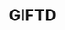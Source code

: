 ---
layout: startup_page
title: "GIFTD"
id: "giftd.app"
permalink: "/giftdgiftd.app04212025/"
website: "https://www.giftd.app/"
funding_round: "Angel Funding"
funding_amount: "535000"
investors: "Thies Network, quantumReality, ULTRA. VC"
about: "GIFTD is a clothing gifting app that transforms unsold brand stock into exclusive marketing giveaways. It allows brands and retailers to engage target audiences and reward existing customers through secondary marketing channels. Users can also give away secondhand items within the app's community."
markets: "Fashion, Sustainability, Marketing, Technology, Information and Internet"
hq: "Berlin, Berlin, Germany"
founded_year: "2021"
linkedin: "https://www.linkedin.com/company/giftd-app/"
twitter: "https://twitter.com/giftdapp"
instagram: ""
facebook: "https://www.facebook.com/giftdapp"
crunchbase: "https://www.crunchbase.com/organization/giftd-91e4"
pitchbook: "https://pitchbook.com/profiles/company/515539-18"

# SEO Optimization
meta_title: "GIFTD - Angel Funding Funding (535000)"
meta_description: "GIFTD, GIFTD is a clothing gifting app that transforms unsold brand stock into exclusive marketing giveaways. It allows brands and retailers to engage target..."
meta_keywords: "GIFTD, Fashion, Sustainability, Marketing, Technology, Information and Internet, Angel Funding funding"
canonical_url: "https://pkprojectstartups.github.io/projectstartups.com/giftdgiftd.app04212025/"
---